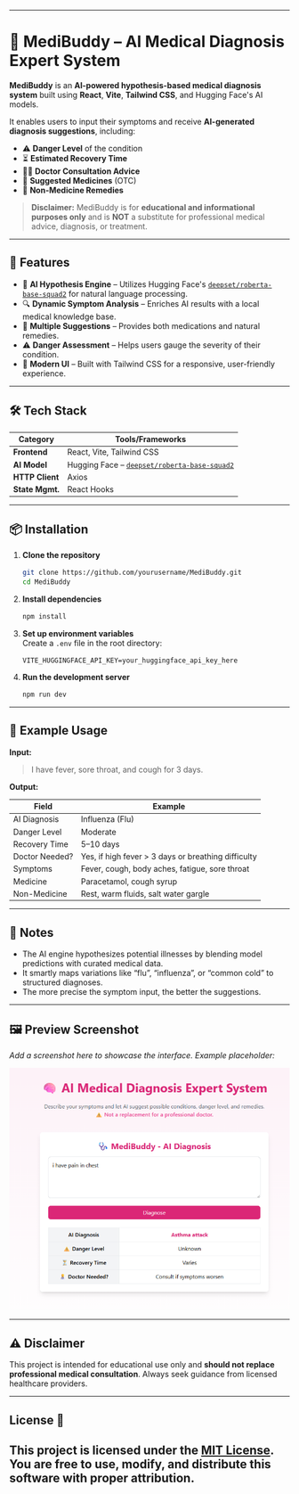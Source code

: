 
---

# 🧠 MediBuddy – AI Medical Diagnosis Expert System

**MediBuddy** is an **AI-powered hypothesis-based medical diagnosis system** built using **React**, **Vite**, **Tailwind CSS**, and Hugging Face's AI models.

It enables users to input their symptoms and receive **AI-generated diagnosis suggestions**, including:
- ⚠️ **Danger Level** of the condition  
- ⏳ **Estimated Recovery Time**  
- 👨‍⚕️ **Doctor Consultation Advice**  
- 💊 **Suggested Medicines** (OTC)  
- 🌿 **Non-Medicine Remedies**

> **Disclaimer:** MediBuddy is for **educational and informational purposes only** and is **NOT** a substitute for professional medical advice, diagnosis, or treatment.

---

## 🚀 Features

- 🤖 **AI Hypothesis Engine** – Utilizes Hugging Face's [`deepset/roberta-base-squad2`](https://huggingface.co/deepset/roberta-base-squad2) for natural language processing.
- 🔍 **Dynamic Symptom Analysis** – Enriches AI results with a local medical knowledge base.
- 💊 **Multiple Suggestions** – Provides both medications and natural remedies.
- ⚠️ **Danger Assessment** – Helps users gauge the severity of their condition.
- 🎨 **Modern UI** – Built with Tailwind CSS for a responsive, user-friendly experience.

---

## 🛠️ Tech Stack

| Category         | Tools/Frameworks                        |
|------------------|-----------------------------------------|
| **Frontend**     | React, Vite, Tailwind CSS               |
| **AI Model**     | Hugging Face – [`deepset/roberta-base-squad2`](https://huggingface.co/deepset/roberta-base-squad2) |
| **HTTP Client**  | Axios                                   |
| **State Mgmt.**  | React Hooks                             |

---

## 📦 Installation

1. **Clone the repository**
   ```bash
   git clone https://github.com/yourusername/MediBuddy.git
   cd MediBuddy
   ```

2. **Install dependencies**
   ```bash
   npm install
   ```

3. **Set up environment variables**  
   Create a `.env` file in the root directory:
   ```env
   VITE_HUGGINGFACE_API_KEY=your_huggingface_api_key_here
   ```

4. **Run the development server**
   ```bash
   npm run dev
   ```

---

## 📄 Example Usage

**Input:**  
> I have fever, sore throat, and cough for 3 days.

**Output:**

| Field              | Example                                                       |
|-------------------|---------------------------------------------------------------|
| AI Diagnosis       | Influenza (Flu)                                               |
| Danger Level       | Moderate                                                      |
| Recovery Time      | 5–10 days                                                     |
| Doctor Needed?     | Yes, if high fever > 3 days or breathing difficulty           |
| Symptoms           | Fever, cough, body aches, fatigue, sore throat               |
| Medicine           | Paracetamol, cough syrup                                      |
| Non-Medicine       | Rest, warm fluids, salt water gargle                         |

---

## 📌 Notes

- The AI engine hypothesizes potential illnesses by blending model predictions with curated medical data.
- It smartly maps variations like “flu”, “influenza”, or “common cold” to structured diagnoses.
- The more precise the symptom input, the better the suggestions.

---

## 🖼️ Preview Screenshot

*Add a screenshot here to showcase the interface. Example placeholder:*

![MediBuddy Preview](preview.png)

---

## ⚠️ Disclaimer

This project is intended for educational use only and **should not replace professional medical consultation**. Always seek guidance from licensed healthcare providers.

---

## **License** 📜
This project is licensed under the [MIT License](LICENSE).
You are free to use, modify, and distribute this software with proper attribution.
---
